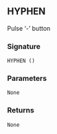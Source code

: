 ## HYPHEN

Pulse ‘-’ button


### Signature

`HYPHEN ()`


### Parameters

`None`


### Returns

`None`